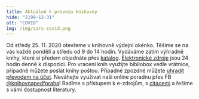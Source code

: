 ```yaml
---
title: Aktuálně k provozu knihovny
hide: "2199-12-31"
alt: "COVID"
img: /img/sars-covid.png
---
```


Od středy 25. 11. 2020 otevřeme v knihovně výdejní okénko. Těšíme se na vás
každé pondělí a středu od 9 do 14 hodin. Vydáváme zatím výhradně knihy, které
si předem objednáte přes [katalog](online_objednani.html). 
[Elektronické zdroje](eiz.htm) jsou 24 hodin denně k dispozici. Pro vracení
knih využijte bibliobox vedle vrátnice, případně můžete poslat knihy poštou.
Případné zpozdné můžete [uhradit převodem na účet](zpozdne.html). Neváhejte využívat naši
online poradnu přes FB [@knihovnapedfpraha](https://www.facebook.com/knihovnapedfpraha)! Radíme s přístupem k e-zdrojům, s
[citacemi](inform_vzdelavani.htm) a řešíme s vámi dostupnost literatury.
